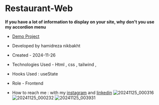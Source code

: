 # Restaurant-Web

**If you have a lot of information to display on your site, why don't you use my accordion menu**
- [Demo Project]( https://hamidrezanikbkht.github.io/Restaurant-Web/)

- Developed by hamidreza nikbakht

- Created - 2024-11-26

- Technologies Used - Html , css , tailwind , 

- Hooks Used : useState 

- Role - Frontend

- How to reach me : with my [instagram]() and [linkedin]()
![20241125_000316](https://github.com/user-attachments/assets/c822758d-8157-4bb3-846d-9997e9f44d46)
![20241125_000232](https://github.com/user-attachments/assets/ff564049-08d2-4016-89a4-c2f2efd03a7d)
![20241125_003931](https://github.com/user-attachments/assets/bdb1caa0-b591-4c04-ad10-ca50c95a4005)

